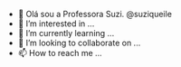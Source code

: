 - 👋 Olá sou a Professora Suzi. @suziqueile
- 👀 I’m interested in ...
- 🌱 I’m currently learning ...
- 💞️ I’m looking to collaborate on ...
- 📫 How to reach me ...

<!---
suziqueile/suziqueile is a ✨ special ✨ repository because its `README.md` (this file) appears on your GitHub profile.
You can click the Preview link to take a look at your changes.
--->
